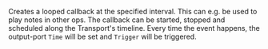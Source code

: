 Creates a looped callback at the specified interval. This can e.g. be used to play notes in other ops. The callback can be started, stopped and scheduled along the Transport's timeline. Every time the event happens, the output-port `Time` will be set and `Trigger` will be triggered.